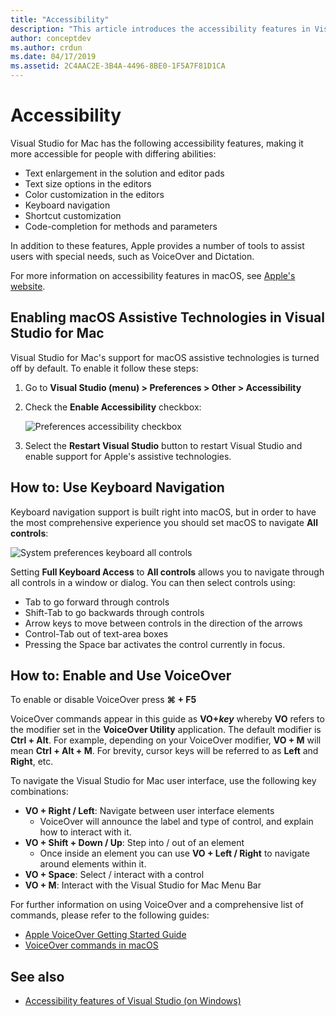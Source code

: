 ```yaml
---
title: "Accessibility"
description: "This article introduces the accessibility features in Visual Studio for Mac and how they can be enabled."
author: conceptdev
ms.author: crdun
ms.date: 04/17/2019
ms.assetid: 2C4AAC2E-3B4A-4496-8BE0-1F5A7F81D1CA
---
```


# Accessibility

Visual Studio for Mac has the following accessibility features, making it more accessible for people with differing abilities:

- Text enlargement in the solution and editor pads
- Text size options in the editors
- Color customization in the editors
- Keyboard navigation
- Shortcut customization
- Code-completion for methods and parameters

In addition to these features, Apple provides a number of tools to assist users with special needs, such as VoiceOver and Dictation.

For more information on accessibility features in macOS, see [Apple's website](https://www.apple.com/accessibility/mac/).

## Enabling macOS Assistive Technologies in Visual Studio for Mac

Visual Studio for Mac's support for macOS assistive technologies is turned off by default. To enable it follow these steps:

1. Go to **Visual Studio (menu) > Preferences > Other > Accessibility**

2. Check the **Enable Accessibility** checkbox:

   ![Preferences accessibility checkbox](media/accessibility-preferences.png)

3. Select the **Restart Visual Studio** button to restart Visual Studio and enable support for Apple's assistive technologies.

## How to: Use Keyboard Navigation

Keyboard navigation support is built right into macOS, but in order to have the most comprehensive experience you should set macOS to navigate **All controls**:

![System preferences keyboard all controls](media/accessibility-preferences-keyboard.png)

Setting **Full Keyboard Access** to **All controls** allows you to navigate through all controls in a window or dialog. You can then select controls using:

- Tab to go forward through controls
- Shift-Tab to go backwards through controls
- Arrow keys to move between controls in the direction of the arrows
- Control-Tab out of text-area boxes
- Pressing the Space bar activates the control currently in focus.

## How to: Enable and Use VoiceOver

To enable or disable VoiceOver press **&#8984; + F5**

VoiceOver commands appear in this guide as **VO+*key*** whereby **VO** refers to the modifier set in the **VoiceOver Utility** application. The default modifier is **Ctrl + Alt**. For example, depending on your VoiceOver modifier, **VO + M** will mean **Ctrl + Alt + M**. For brevity, cursor keys will be referred to as **Left** and **Right**, etc.

To navigate the Visual Studio for Mac user interface, use the following key combinations:

- **VO + Right / Left**: Navigate between user interface elements
    - VoiceOver will announce the label and type of control, and explain how to interact with it.
- **VO + Shift + Down / Up**: Step into / out of an element
    - Once inside an element you can use **VO + Left / Right** to navigate around elements within it.
- **VO + Space**: Select / interact with a control
- **VO + M**: Interact with the Visual Studio for Mac Menu Bar

For further information on using VoiceOver and a comprehensive list of commands, please refer to the following guides:

- [Apple VoiceOver Getting Started Guide](https://support.apple.com/en-us/guide/voiceover-guide/welcome/web)
- [VoiceOver commands in macOS](http://lab.dotjay.com/notes/voiceover-commands/)

## See also

- [Accessibility features of Visual Studio (on Windows)](/visualstudio/ide/reference/accessibility-features-of-visual-studio)
